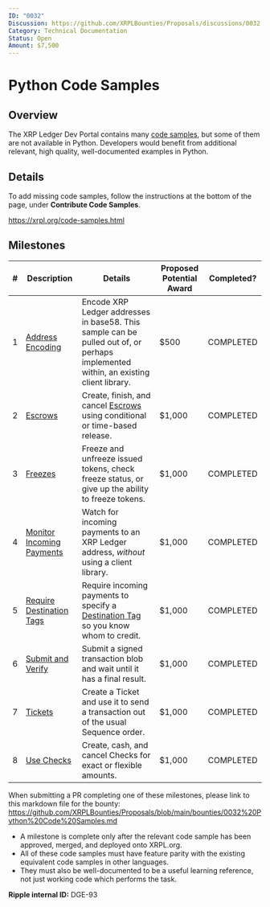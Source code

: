 ```yaml
---
ID: "0032"
Discussion: https://github.com/XRPLBounties/Proposals/discussions/0032
Category: Technical Documentation
Status: Open
Amount: $7,500
---
```


# Python Code Samples

## Overview

The XRP Ledger Dev Portal contains many [code samples](https://xrpl.org/code-samples.html), but some of them are not available in Python. Developers would benefit from additional relevant, high quality, well-documented examples in Python.

## Details

To add missing code samples, follow the instructions at the bottom of the page, under **Contribute Code Samples**.

https://xrpl.org/code-samples.html

## Milestones

| # | Description | Details | Proposed Potential Award | Completed? |
| --- | --- | --- | --- | --- |
| 1 | [Address Encoding](https://github.com/XRPLF/xrpl-dev-portal/tree/master/content/_code-samples/address_encoding) | Encode XRP Ledger addresses in base58. This sample can be pulled out of, or perhaps implemented within, an existing client library. | $500 | COMPLETED |
| 2 | [Escrows](https://github.com/XRPLF/xrpl-dev-portal/tree/master/content/_code-samples/escrow) | Create, finish, and cancel [Escrows](https://xrpl.org/escrow.html) using conditional or time-based release. | $1,000 | COMPLETED |
| 3 | [Freezes](https://github.com/XRPLF/xrpl-dev-portal/tree/master/content/_code-samples/freeze) | Freeze and unfreeze issued tokens, check freeze status, or give up the ability to freeze tokens. | $1,000 | COMPLETED |
| 4 | [Monitor Incoming Payments](https://github.com/XRPLF/xrpl-dev-portal/tree/master/content/_code-samples/monitor-payments-websocket) | Watch for incoming payments to an XRP Ledger address, _without_ using a client library. | $1,000 | COMPLETED |
| 5 | [Require Destination Tags](https://github.com/XRPLF/xrpl-dev-portal/tree/master/content/_code-samples/require-destination-tags) | Require incoming payments to specify a [Destination Tag](https://xrpl.org/source-and-destination-tags.html) so you know whom to credit. | $1,000 | COMPLETED |
| 6 | [Submit and Verify](https://github.com/XRPLF/xrpl-dev-portal/tree/master/content/_code-samples/submit-and-verify) | Submit a signed transaction blob and wait until it has a final result. | $1,000 | COMPLETED |
| 7 | [Tickets](https://github.com/XRPLF/xrpl-dev-portal/tree/master/content/_code-samples/use-tickets) | Create a Ticket and use it to send a transaction out of the usual Sequence order. | $1,000 | COMPLETED |
| 8 | [Use Checks](https://github.com/XRPLF/xrpl-dev-portal/tree/master/content/_code-samples/checks) | Create, cash, and cancel Checks for exact or flexible amounts. | $1,000 | COMPLETED |

When submitting a PR completing one of these milestones, please link to this markdown file for the bounty:
https://github.com/XRPLBounties/Proposals/blob/main/bounties/0032%20Python%20Code%20Samples.md

- A milestone is complete only after the relevant code sample has been approved, merged, and deployed onto XRPL.org.
- All of these code samples must have feature parity with the existing equivalent code samples in other languages. 
- They must also be well-documented to be a useful learning reference, not just working code which performs the task.

**Ripple internal ID:** DGE-93
